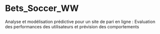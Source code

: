 # Bets_Soccer_WW
Analyse et modélisation prédictive pour un site de pari en ligne : Evaluation des performances des utilisateurs et prévision des comportements
